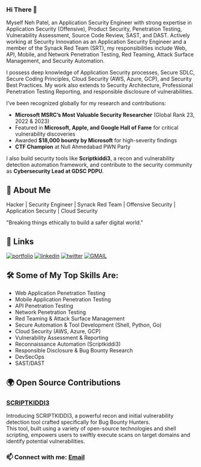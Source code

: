 <!--
**thecyberneh/thecyberneh** is a ✨ _special_ ✨ repository because its `README.md` (this file) appears on your GitHub profile.

## Hi there 👋

Here are some ideas to get you started:

- 🔭 I’m currently working on ...
- 🌱 I’m currently learning ...
- 👯 I’m looking to collaborate on ...
- 🤔 I’m looking for help with ...
- 💬 Ask me about ...
- 📫 How to reach me: ...
- 😄 Pronouns: ...
- ⚡ Fun fact: ...
-->

### Hi There 👋

<!--
**thecyberneh/thecyberneh** is a ✨ _special_ ✨ repository because its `README.md` (this file) appears on your GitHub profile.
-->

Myself Neh Patel, an Application Security Engineer with strong expertise in Application Security (Offensive), Product Security, Penetration Testing, Vulnerability Assessment, Source Code Review, SAST, and DAST. Actively working at Security Innovation as an Application Security Engineer and a member of the Synack Red Team (SRT), my responsibilities include Web, API, Mobile, and Network Penetration Testing, Red Teaming, Attack Surface Management, and Security Automation.  

I possess deep knowledge of Application Security processes, Secure SDLC, Secure Coding Principles, Cloud Security (AWS, Azure, GCP), and Security Best Practices. My work also extends to Security Architecture, Professional Penetration Testing Reporting, and responsible disclosure of vulnerabilities.  


I’ve been recognized globally for my research and contributions:  
- **Microsoft MSRC’s Most Valuable Security Researcher** (Global Rank 23, 2022 & 2023)  
- Featured in **Microsoft, Apple, and Google Hall of Fame** for critical vulnerability discoveries  
- Awarded **$18,000 bounty by Microsoft** for high-severity findings  
- **CTF Champion** at Null Ahmedabad PWN Party  

I also build security tools like **Scriptkiddi3**, a recon and vulnerability detection automation framework, and contribute to the security community as **Cybersecurity Lead at GDSC PDPU**.  



## 🚀 About Me

Hacker | Security Engineer | Synack Red Team | Offensive Security | Application Security | Cloud Security  

"Breaking things ethically to build a safer digital world."  



## 🔗 Links

[![portfolio](https://img.shields.io/badge/my_portfolio-000?style=for-the-badge&logo=ko-fi&logoColor=white)](https://thecyberneh.github.io/) [![linkedin](https://img.shields.io/badge/linkedin-0A66C2?style=for-the-badge&logo=linkedin&logoColor=white)](https://www.linkedin.com/in/thecyberneh/) [![twitter](https://img.shields.io/badge/twitter-1DA1F2?style=for-the-badge&logo=twitter&logoColor=white)](https://twitter.com/thecyberneh) [![GMAIL](https://img.shields.io/badge/Gmail-D14836?style=for-the-badge&logo=gmail&logoColor=white)](mailto:01nehpatelofficial@gmail.com)  



## 🛠 Some of My Top Skills Are:

- Web Application Penetration Testing  
- Mobile Application Penetration Testing  
- API Penetration Testing  
- Network Penetration Testing  
- Red Teaming & Attack Surface Management  
- Secure Automation & Tool Development (Shell, Python, Go)  
- Cloud Security (AWS, Azure, GCP)  
- Vulnerability Assessment & Reporting  
- Reconnaissance Automation (Scriptkiddi3)  
- Responsible Disclosure & Bug Bounty Research  
- DevSecOps
- SAST/DAST



## 🌍 Open Source Contributions

### [SCRIPTKIDDI3](https://github.com/thecyberneh/scriptkiddi3)  
Introducing SCRIPTKIDDI3, a powerful recon and initial vulnerability detection tool crafted specifically for Bug Bounty Hunters.  
This tool, built using a variety of open-source technologies and shell scripting, empowers users to swiftly execute scans on target domains and identify potential vulnerabilities.


### 📫 Connect with me: [Email](mailto:01nehpatelofficial@gmail.com)

